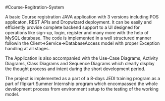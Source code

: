 #Course-Regitration-System

A basic Course registration JAVA application with 3 versions including POS applicaton, REST APIs and Dropwizard deployment. It can be easily and efficiently provide complete backend support to a UI designed for operations like sign-up, login, register and many more with the help of MySQL database. The code is implemented in a well structured manner followin the Client->Service->DatabaseAccess model with proper Exception handling at all stages. 

The Application is also accompanied with the Use-Case Diagrams, Activity Diagrams, Class Diagrams and Sequence Diagrams which clearly display the thought process and intent during the short development period. 

The project is implemented as a part of a 8-days JEDI training program as a part of flipkart Summer Internship program which encompassed the whole development process from environment setup to the testing of the working model. 
